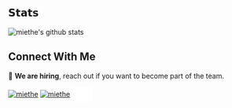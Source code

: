 

## 𝗦𝘁𝗮𝘁𝘀

![miethe's github stats](https://github-readme-stats.vercel.app/api?username=miethe&show_icons=true&theme=dracula)

## Connect With Me

:money_mouth_face: **We are hiring**, reach out if you want to become part of the team.

<p align="left">
<a href="https://twitter.com/miethe" target="blank"><img align="center" src="https://raw.githubusercontent.com/rahuldkjain/github-profile-readme-generator/master/src/images/icons/Social/twitter.svg" alt="miethe" height="30" width="40" /></a>
<a href="https://www.linkedin.com/in/miethe/" target="blank"><img align="center" src="https://raw.githubusercontent.com/rahuldkjain/github-profile-readme-generator/master/src/images/icons/Social/linked-in-alt.svg" alt="miethe" height="30" width="40" /></a>
<a href="https://meatybytes.io" target="blank"><img align="center" src="logo.svg" alt="miethe" height="30" width="40" /></a>
</p>
